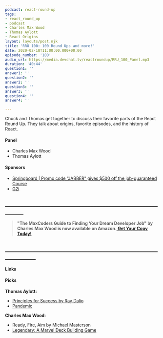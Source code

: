 ```yaml
---
podcast: react-round-up
tags:
- react_round_up
- podcast
- Charles Max Wood
- Thomas Aylott
- React Origins
layout: layouts/post.njk
title: 'RRU 100: 100 Round Ups and more!'
date: 2020-02-18T11:00:00.000+00:00
episode_number: '100'
audio_url: https://media.devchat.tv/reactroundup/RRU_100_Panel.mp3
duration: '40:44'
question1: ''
answer1: ''
question2: ''
answer2: ''
question3: ''
answer3: ''
question4: ''
answer4: ''

---
```

Chuck and Thomas get together to discuss their favorite parts of the React Round Up. They talk about origins, favorite episodes, and the history of React.

#### **Panel**

* Charles Max Wood
* Thomas Aylott

#### **Sponsors**

* [Springboard | Promo code "JABBER" gives $500 off the job-guaranteed Course](https://www.springboard.com/workshops/software-engineering-career-track/?utm_source=devchat&utm_medium=podcast&utm_campaign=reactroundup)
* [G2i](https://www.g2i.co/?utm_source=React_Roundup&utm_medium=Podcast&utm_campaign=DevChat)

## **________________________________________________________**

> **"The MaxCoders Guide to Finding Your Dream Developer Job" by Charles Max Wood is now available on Amazon.**[ **Get Your Copy Today!**](https://www.amazon.com/gp/product/B081MBL5C9/ref=as_li_ss_tl?ie=UTF8&linkCode=sl1&tag=devchattv-20&linkId=9d61363241636e2546ef46abba198746&language=en_US)

## **____________________________________________________________**

#### **Links**

#### **Picks**

**Thomas Aylott:**

* [Principles for Success by Ray Dalio](https://www.amazon.com/Principles-Success-Ray-Dalio/dp/1982147210 "Principles for Success by Ray Dalio")
* [Pandemic](https://boardgamegeek.com/boardgame/30549/pandemic)

**Charles Max Wood:**

* [Ready, Fire, Aim by Michael Masterson]()
* [Legendary: A Marvel Deck Building Game](https://boardgamegeek.com/boardgame/129437/legendary-marvel-deck-building-game)